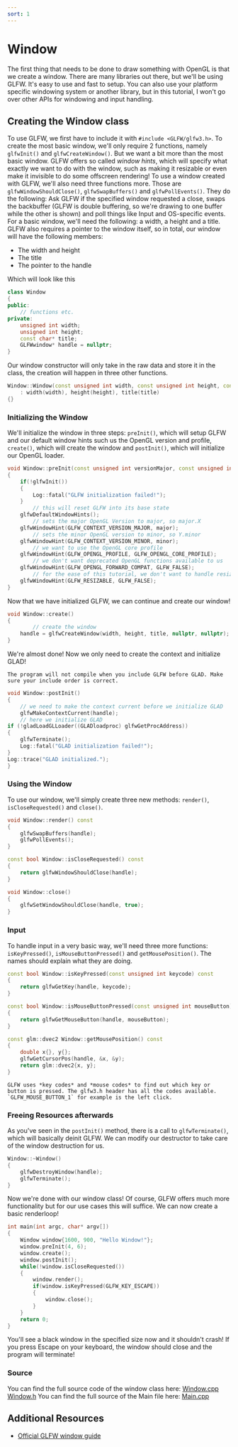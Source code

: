 ```yaml
---
sort: 1
---
```


# Window
The first thing that needs to be done to draw something with OpenGL is that we create a window. There are many libraries out there, but we'll be using GLFW. It's easy to use and fast to setup.
You can also use your platform specific windowing system or another library, but in this tutorial, I won't go over other APIs for windowing and input handling.

## Creating the Window class
To use GLFW, we first have to include it with `#include <GLFW/glfw3.h>`. To create the most basic window, we'll only require 2 functions, namely `glfwInit()` and `glfwCreateWindow()`.
But we want a bit more than the most basic window.
GLFW offers so called *window hints*, which will specify what exactly we want to do with the window, such as making it resizable or even make it invisible to do some offscreen rendering!
To use a window created with GLFW, we'll also need three functions more. Those are `glfwWindowShouldClose()`, `glfwSwapBuffers()` and `glfwPollEvents()`.
They do the following: Ask GLFW if the specified window requested a close, swaps the backbuffer (GLFW is double buffering, so we're drawing to one buffer while the other is shown) and poll things like Input and OS-specific events.
For a basic window, we'll need the following: a width, a height and a title.
GLFW also requires a pointer to the window itself, so in total, our window will have the following members:
* The width and height
* The title
* The pointer to the handle

Which will look like this
```cpp
class Window
{
public:
    // functions etc.
private:
    unsigned int width;
    unsigned int height;
    const char* title;
    GLFWwindow* handle = nullptr;
}
```
Our window constructor will only take in the raw data and store it in the class, the creation will happen in three other functions.
```cpp
Window::Window(const unsigned int width, const unsigned int height, const char* title)
    : width(width), height(height), title(title)
{}
```

### Initializing the Window
We'll initialize the window in three steps: `preInit()`, which will setup GLFW and our default window hints such us the OpenGL version and profile, `create()`, which will create the window and `postInit()`, which will initialize our OpenGL loader.
```cpp
void Window::preInit(const unsigned int versionMajor, const unsigned int versionMinor)
{
    if(!glfwInit())
    {
        Log::fatal("GLFW initialization failed!");
    }
        // this will reset GLFW into its base state
    glfwDefaultWindowHints();
        // sets the major OpenGL Version to major, so major.X
    glfwWindowHint(GLFW_CONTEXT_VERSION_MAJOR, major);
        // sets the minor OpenGL version to minor, so Y.minor
    glfwWindowHint(GLFW_CONTEXT_VERSION_MINOR, minor);
        // we want to use the OpenGL core profile
    glfwWindowHint(GLFW_OPENGL_PROFILE, GLFW_OPENGL_CORE_PROFILE);
        // we don't want deprecated OpenGL functions available to us
    glfwWindowHint(GLFW_OPENGL_FORWARD_COMPAT, GLFW_FALSE);
        // for the ease of this tutorial, we don't want to handle resizing for now
    glfwWindowHint(GLFW_RESIZABLE, GLFW_FALSE);
}
```
Now that we have initialized GLFW, we can continue and create our window!
```cpp
void Window::create()
{
        // create the window
    handle = glfwCreateWindow(width, height, title, nullptr, nullptr);
}
```
We're almost done! Now we only need to create the context and initialize GLAD!
```warning
The program will not compile when you include GLFW before GLAD. Make sure your include order is correct.
```
```cpp
void Window::postInit()
{
    // we need to make the context current before we initialize GLAD
    glfwMakeContextCurrent(handle);
    // here we initialize GLAD
if (!gladLoadGLLoader((GLADloadproc) glfwGetProcAddress))
{
	glfwTerminate();
	Log::fatal("GLAD initialization failed!");
}
Log::trace("GLAD initialized.");
}
```
### Using the Window
To use our window, we'll simply create three new methods: `render()`, `isCloseRequested()` and `close()`.
```cpp
void Window::render() const
{
    glfwSwapBuffers(handle);
    glfwPollEvents();
}

const bool Window::isCloseRequested() const
{
    return glfwWindowShouldClose(handle);
}

void Window::close()
{
    glfwSetWindowShouldClose(handle, true);
}
```

### Input
To handle input in a very basic way, we'll need three more functions: `isKeyPressed()`, `isMouseButtonPressed()` and `getMousePosition()`. The names should explain what they are doing.
```cpp
const bool Window::isKeyPressed(const unsigned int keycode) const
{
    return glfwGetKey(handle, keycode);
}

const bool Window::isMouseButtonPressed(const unsigned int mouseButton) const
{
    return glfwGetMouseButton(handle, mouseButton);
}

const glm::dvec2 Window::getMousePosition() const
{
    double x{}, y{};
    glfwGetCursorPos(handle, &x, &y);
    return glm::dvec2{x, y};
}
```
```note
GLFW uses *key codes* and *mouse codes* to find out which key or button is pressed. The glfw3.h header has all the codes available. `GLFW_MOUSE_BUTTON_1` for example is the left click.
```

### Freeing Resources afterwards
As you've seen in the `postInit()` method, there is a call to `glfwTerminate()`, which will basically deinit GLFW. We can modify our destructor to take care of the window destruction for us.
```cpp
Window::~Window()
{
    glfwDestroyWindow(handle);
    glfwTerminate();
}
```
Now we're done with our window class! Of course, GLFW offers much more functionality but for our use cases this will suffice. We can now create a basic renderloop!
```cpp
int main(int argc, char* argv[])
{
    Window window{1600, 900, "Hello Window!"};
    window.preInit(4, 6);
    window.create();
    window.postInit();
    while(!window.isCloseRequested())
    {
        window.render();
        if(window.isKeyPressed(GLFW_KEY_ESCAPE))
        {
            window.close();
        }
    }
    return 0;
}
```
You'll see a black window in the specified size now and it shouldn't crash! If you press Escape on your keyboard, the window should close and the program will terminate!

### Source
You can find the full source code of the window class here: [Window.cpp](https://github.com/rtryan98/OpenGL/blob/master/base/src/Window.cpp) [Window.h](https://github.com/rtryan98/OpenGL/blob/master/base/src/Window.h) 
You can find the full source of the Main file here: [Main.cpp](https://github.com/rtryan98/OpenGL/blob/master/examples/Tutorial/Window/src/Main.cpp)

## Additional Resources
* [Official GLFW window guide](https://www.glfw.org/docs/latest/window_guide.html)
